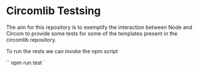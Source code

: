 # Circomlib Testsing 

The aim for this repository is to exemplify the interaction between Node and Circom 
to provide some tests for some of the templates present in the circomlib repository.

To run the rests we can invoke the npm script 

``
npm run test
`
